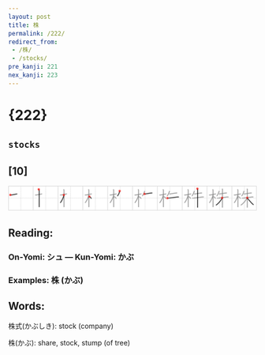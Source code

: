 ```yaml
---
layout: post
title: 株
permalink: /222/
redirect_from:
 - /株/
 - /stocks/
pre_kanji: 221
nex_kanji: 223
---
```


# {222}

## `stocks`

## [10]

<div class="stroke"><img src="../images/E6A0AA.png" /></div>

## Reading:

### On-Yomi: シュ &mdash; Kun-Yomi: かぶ

### Examples: 株 (かぶ)

## Words:

株式(かぶしき): stock (company)

株(かぶ): share, stock, stump (of tree)
